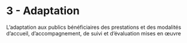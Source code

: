# 3 - Adaptation

<p class="p-emphase"> L’adaptation aux publics bénéficiaires des prestations et des modalités d’accueil, d’accompagnement, de suivi et d’évaluation mises en œuvre </p>

